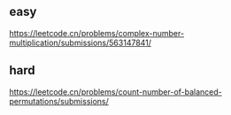 
## easy

https://leetcode.cn/problems/complex-number-multiplication/submissions/563147841/

## hard

https://leetcode.cn/problems/count-number-of-balanced-permutations/submissions/